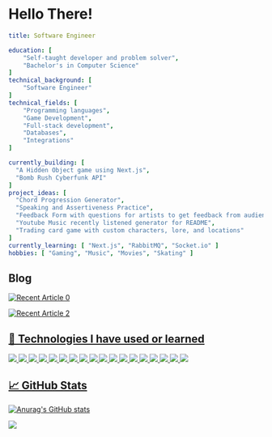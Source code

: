 
  # Hello There!

  ```yaml
  title: Software Engineer

  education: [
      "Self-taught developer and problem solver",
      "Bachelor's in Computer Science"
  ]
  technical_background: [
      "Software Engineer"
  ]
  technical_fields: [
      "Programming languages",
      "Game Development",
      "Full-stack development",
      "Databases",
      "Integrations"
  ]
  
  currently_building: [
    "A Hidden Object game using Next.js",
    "Bomb Rush Cyberfunk API"
  ]
  project_ideas: [
    "Chord Progression Generator",
    "Speaking and Assertiveness Practice",
    "Feedback Form with questions for artists to get feedback from audience on their in-progress works",
    "Youtube Music recently listened generator for README",
    "Trading card game with custom characters, lore, and locations"
  ]
  currently_learning: [ "Next.js", "RabbitMQ", "Socket.io" ]
  hobbies: [ "Gaming", "Music", "Movies", "Skating" ]
  ```

  ## Blog
<!-- <img src="https://github-read-medium-git-main.pahlevikun.vercel.app/latest?username=underwatertribes&theme=cobalt"/> -->
   <a target="_blank" href="https://github-readme-medium-recent-article.vercel.app/medium/@underwatertribes/0"><img src="https://github-readme-medium-recent-article.vercel.app/medium/@underwatertribes/0" alt="Recent Article 0"> 

<a target="_blank" href="https://github-readme-medium-recent-article.vercel.app/medium/@underwatertribes/1"><img src="https://github-readme-medium-recent-article.vercel.app/medium/@underwatertribes/1" alt="Recent Article 2"> 


  ## 🔧 Technologies I have used or learned
  ![](https://img.shields.io/badge/Editor-IntelliJ_IDEA-informational?style=flat&logo=intellij-idea&logoColor=white&color=2bbc8a)
  ![](https://img.shields.io/badge/Editor-VS_Code-informational?style=flat&logo=visual-studio-code&logoColor=white&color=2bbc8a)
  ![](https://img.shields.io/badge/Code-JavaScript-informational?style=flat&logo=javascript&logoColor=white&color=2bbc8a)
  ![](https://img.shields.io/badge/Code-Node_JS-informational?style=flat&logo=nodedotjs&logoColor=white&color=2bbc8a)
  ![](https://img.shields.io/badge/Code-Quarkus(Java)-informational?style=flat&logo=quarkus&logoColor=white&color=2bbc8a)
  ![](https://img.shields.io/badge/Code-Python-informational?style=flat&logo=python&logoColor=white&color=2bbc8a)
  ![](https://img.shields.io/badge/Code-React-informational?style=flat&logo=react&logoColor=white&color=2bbc8a)
  ![](https://img.shields.io/badge/Tools-Nest_JS-informational?style=flat&logo=nestjs&logoColor=white&color=2bbc8a)
  ![](https://img.shields.io/badge/Tools-Next_JS-informational?style=flat&logo=nestjs&logoColor=white&color=2bbc8a)
  ![](https://img.shields.io/badge/Tools-MongoDB-informational?style=flat&logo=mongodb&logoColor=white&color=2bbc8a)
  ![](https://img.shields.io/badge/Tools-ElasticSearch-informational?style=flat&logo=elasticsearch&logoColor=white&color=2bbc8a)
  ![](https://img.shields.io/badge/Tools-PostgreSQL-informational?style=flat&logo=postgresql&logoColor=white&color=2bbc8a)
  ![](https://img.shields.io/badge/Tools-Apache_Kafka-informational?style=flat&logo=apachekafka&logoColor=white&color=2bbc8a)
  ![](https://img.shields.io/badge/Tools-Grafana-informational?style=flat&logo=grafana&logoColor=white&color=2bbc8a)
  ![](https://img.shields.io/badge/Tools-Kibana-informational?style=flat&logo=kibana&logoColor=white&color=2bbc8a)
  ![](https://img.shields.io/badge/Tools-Jira-informational?style=flat&logo=jira&logoColor=white&color=2bbc8a)
  ![](https://img.shields.io/badge/Tools-Confluence-informational?style=flat&logo=confluence&logoColor=white&color=2bbc8a)
  ![](https://img.shields.io/badge/Cloud-Google_Cloud-informational?style=flat&logo=googlecloud&logoColor=white&color=2bbc8a)



  ## &#x1f4c8; GitHub Stats

  <!-- Github Stats -->
  [![Anurag's GitHub stats](https://github-readme-stats.vercel.app/api?username=razznblue&hide=stars&show_icons=true&theme=cobalt)](https://github.com/anuraghazra/github-readme-stats)

  <!-- Most Used Languages -->
  <a href="https://github.com/RazzNBlue/RazzNBlue">
    <img align="center" src="https://github-readme-stats.vercel.app/api/top-langs/?username=RazzNBlue&hide=java,html,tex&title_color=ffffff&text_color=c9cacc&icon_color=2bbc8a&bg_color=1d1f21&langs_count=3" />
  </a>



  <!--## Spotify -->
  <!-- ![Spotify Playlist](https://spotify-recently-played-readme.vercel.app/api?user=58xhvu3i5cgp5kyxztgtwmac1) -->
  <!-- ![Alt text](https://spotify-recently-played-readme.vercel.app/api?user=58xhvu3i5cgp5kyxztgtwmac1&count=5&width=500&unique=true) -->


  <!-- References -->
  <!-- Icons: https://simpleicons.org/ -->
  <!-- GitHub Stats: https://github.com/anuraghazra/github-readme-stats -->
  <!-- Shields: https://shields.io/ -->
  <!-- Awesome GitHub Profile README: https://github.com/abhisheknaiidu/awesome-github-profile-readme -->
  <!-- SPOTIFY on README https://github.com/JeffreyCA/spotify-recently-played-readme -->

